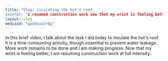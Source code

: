 ```yaml
---
title: "Vlog: insulating the hut's roof
excerpt: "I resumed construction work now that my wrist is feeling better. I worked for several hours on the hut's roof."
layout: vlog
mediaid: "gao5eaa3rQg"
---
```


In this brief video, I talk about the task I did today to insulate the
hut's roof. It is a time-consuming activity, though essential to
prevent water leakage. More work remains to be done and I am making
progress. Now that my wrist is feeling better, I am resuming
construction work at full intensity.
